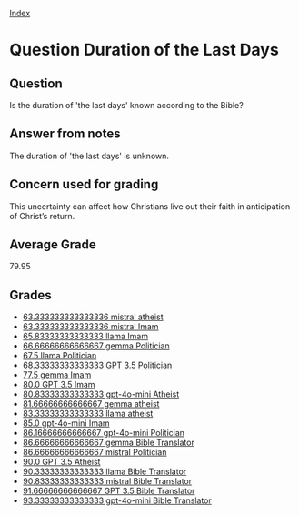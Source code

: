 
[Index](../../index.md)
# Question Duration of the Last Days
## Question
Is the duration of 'the last days' known according to the Bible?

## Answer from notes
The duration of 'the last days' is unknown.

## Concern used for grading
This uncertainty can affect how Christians live out their faith in anticipation of Christ’s return.

## Average Grade
79.95

## Grades
 * [63.333333333333336 mistral atheist](../answers/mistral_atheist/Duration_of_the_Last_Days.md)
 * [63.333333333333336 mistral Imam](../answers/mistral_Imam/Duration_of_the_Last_Days.md)
 * [65.83333333333333 llama Imam](../answers/llama_Imam/Duration_of_the_Last_Days.md)
 * [66.66666666666667 gemma Politician](../answers/gemma_Politician/Duration_of_the_Last_Days.md)
 * [67.5 llama Politician](../answers/llama_Politician/Duration_of_the_Last_Days.md)
 * [68.33333333333333 GPT 3.5 Politician](../answers/GPT_3.5_Politician/Duration_of_the_Last_Days.md)
 * [77.5 gemma Imam](../answers/gemma_Imam/Duration_of_the_Last_Days.md)
 * [80.0 GPT 3.5 Imam](../answers/GPT_3.5_Imam/Duration_of_the_Last_Days.md)
 * [80.83333333333333 gpt-4o-mini Atheist](../answers/gpt-4o-mini_Atheist/Duration_of_the_Last_Days.md)
 * [81.66666666666667 gemma atheist](../answers/gemma_atheist/Duration_of_the_Last_Days.md)
 * [83.33333333333333 llama atheist](../answers/llama_atheist/Duration_of_the_Last_Days.md)
 * [85.0 gpt-4o-mini Imam](../answers/gpt-4o-mini_Imam/Duration_of_the_Last_Days.md)
 * [86.16666666666667 gpt-4o-mini Politician](../answers/gpt-4o-mini_Politician/Duration_of_the_Last_Days.md)
 * [86.66666666666667 gemma Bible Translator](../answers/gemma_Bible_Translator/Duration_of_the_Last_Days.md)
 * [86.66666666666667 mistral Politician](../answers/mistral_Politician/Duration_of_the_Last_Days.md)
 * [90.0 GPT 3.5 Atheist](../answers/GPT_3.5_Atheist/Duration_of_the_Last_Days.md)
 * [90.33333333333333 llama Bible Translator](../answers/llama_Bible_Translator/Duration_of_the_Last_Days.md)
 * [90.83333333333333 mistral Bible Translator](../answers/mistral_Bible_Translator/Duration_of_the_Last_Days.md)
 * [91.66666666666667 GPT 3.5 Bible Translator](../answers/GPT_3.5_Bible_Translator/Duration_of_the_Last_Days.md)
 * [93.33333333333333 gpt-4o-mini Bible Translator](../answers/gpt-4o-mini_Bible_Translator/Duration_of_the_Last_Days.md)
